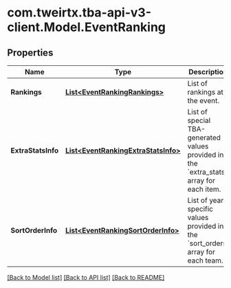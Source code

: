 # com.tweirtx.tba-api-v3-client.Model.EventRanking
## Properties

Name | Type | Description | Notes
------------ | ------------- | ------------- | -------------
**Rankings** | [**List&lt;EventRankingRankings&gt;**](EventRankingRankings.md) | List of rankings at the event. | 
**ExtraStatsInfo** | [**List&lt;EventRankingExtraStatsInfo&gt;**](EventRankingExtraStatsInfo.md) | List of special TBA-generated values provided in the &#x60;extra_stats&#x60; array for each item. | [optional] 
**SortOrderInfo** | [**List&lt;EventRankingSortOrderInfo&gt;**](EventRankingSortOrderInfo.md) | List of year-specific values provided in the &#x60;sort_orders&#x60; array for each team. | 

[[Back to Model list]](../README.md#documentation-for-models) [[Back to API list]](../README.md#documentation-for-api-endpoints) [[Back to README]](../README.md)

